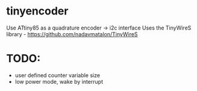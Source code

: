 # tinyencoder
Use ATtiny85 as a quadrature encoder -> i2c interface
Uses the TinyWireS library - https://github.com/nadavmatalon/TinyWireS

# TODO:
 - user defined counter variable size
 - low power mode, wake by interrupt
